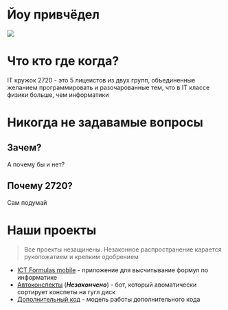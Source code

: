# Йоу привчёдел

![](https://cs9.pikabu.ru/post_img/big/2019/08/06/2/1565055826169482351.png)

# Что кто где когда?

IT кружок 2720 - это 5 лицеистов из двух групп, объединенные желанием программировать и разочарованные тем, что в IT классе физики больше, чем информатики

# Никогда не задавамые вопросы
## 3ачем?

А почему бы и нет?

## Почему 2720?

Сам подумай

# Наши проекты

> Все проекты незащинены. Незаконное распространение карается рукопожатием и крепким одобрением

  - [ICT Formulas mobile](https://github.com/murphyqwek/mobile_ict_formulas) - приложение для высчитывание формул по информатике
  - [Автоконспекты](https://github.com/It-kruzhok-2720/conspects) (**_Незакончено_**) - бот, который авоматически сортирует конспеты на гугл диск
  - [Дополнительный код](https://github.com/murphyqwek/sign_extension) - модель работы дополнительного кода
